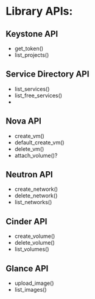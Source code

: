 # Library APIs:
## Keystone API
* get_token()
* list_projects()

## Service Directory API
* list_services()
* list_free_services()
* 

## Nova API
* create_vm()
* default_create_vm()
* delete_vm()
* attach_volume()?

## Neutron API
* create_network()
* delete_network()
* list_networks()

## Cinder API
* create_volume()
* delete_volume()
* list_volumes()

## Glance API
* upload_image()
* list_images()

